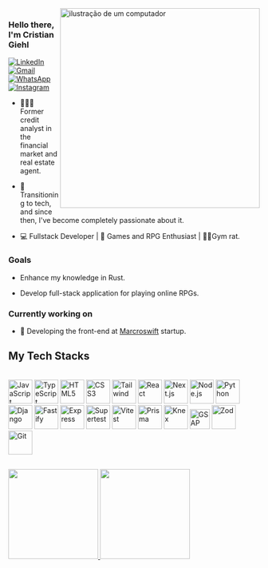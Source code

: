 <img src="https://raw.githubusercontent.com/MicaelliMedeiros/micaellimedeiros/master/image/computer-illustration.png" alt="ilustração de um computador" min-width="400px" max-width="400px" width="400px" align="right">

<h3>Hello there, I'm Cristian Giehl</h3>

<div>
  <a href="https://www.linkedin.com/in/cristian-giehl-5b3539b4/" title="LinkedIn" target="_blank">
    <img src="https://img.shields.io/badge/LinkedIn-0077B5?style=for-the-badge&logo=linkedin&logoColor=white&link=https://www.linkedin.com/in/cristian-giehl-5b3539b4/" alt="LinkedIn" />
  </a>  
  
  <a href="mailto:cristiangiehl@gmail.com" title="Gmail">
    <img src="https://img.shields.io/badge/Gmail-D14836?style=for-the-badge&logo=gmail&logoColor=white&link=mailto:cristiangiehl@gmail.com" alt="Gmail"/>
  </a>
  
  <a href="https://wa.me/5547991115903" title="WhatsApp" target="_blank">
    <img src="https://img.shields.io/badge/WhatsApp-25D366?style=for-the-badge&logo=whatsapp&logoColor=white&link=https://wa.me/5547991115903" alt="WhatsApp" />
  </a>
  
  <a href="https://www.instagram.com/cristian.giehl/" title="Instagram" target="_blank">
    <img src="https://img.shields.io/badge/Instagram-E4405F?style=for-the-badge&logo=instagram&logoColor=white&link=https://www.instagram.com/cristian.giehl/" alt="Instagram" />
  </a>
</div>

<ul>
  <li>
    <p align="left"> 
      👨🏻‍💼 Former credit analyst in the financial market and real estate agent.
    </p>
  </li>
  <li>
    <p align="left"> 
      🤖 Transitioning to tech, and since then, I've become completely passionate about it.
    </p>
  </li>
    <li>
    <p align="left"> 
      💻 Fullstack Developer | 🎲 Games and RPG Enthusiast | 🏋🏻Gym rat.
    </p>
  </li>  
</ul>

<h3>Goals</h3>
<ul>
  <li>
    <p>
      Enhance my knowledge in Rust.
    </p>
  </li>
  
  <li>
    <p>
      Develop full-stack application for playing online RPGs. 
    </p>
  </li>
</ul>

<div>
  <h3>Currently working on</h3>
  <ul>
    <li>
      <p>
        🌱 Developing the front-end at <a href="https://www.linkedin.com/company/macroswift/about/" title="MacroSwift linkedin" target="_blank">Marcroswift</a>  startup.
      </p>
    </li>
  </ul>
</div>



## My Tech Stacks
<br>
<div>
  <img src="https://img.icons8.com/?size=48&id=108784&format=png&color=000000" alt="JavaScript" width="48"/>
  <img src="https://img.icons8.com/color/48/000000/typescript.png" alt="TypeScript" width="48"/>
  <img src="https://img.icons8.com/color/48/000000/html-5.png" alt="HTML5" width="48"/>
  <img src="https://img.icons8.com/color/48/000000/css3.png" alt="CSS3" width="48"/>
  <img src="https://img.icons8.com/?size=48&id=x7XMNGh2vdqA&format=png&color=000000" alt="Tailwind" width="48"/>
  <img src="https://img.icons8.com/?size=48&id=NfbyHexzVEDk&format=png&color=000000" alt="React" width="48"/>
  <img src="https://img.icons8.com/color/48/ffffff/nextjs.png" alt="Next.js" width="48" />
  
  <img src="https://img.icons8.com/color/48/000000/nodejs.png" alt="Node.js" width="48"/>
  
  <img src="https://img.icons8.com/color/48/000000/python.png" alt="Python" width="48"/>
  <img src="https://img.icons8.com/color/48/000000/django.png" alt="Django" width="48"/>
  
  <img src="https://cdn.jsdelivr.net/gh/devicons/devicon@latest/icons/fastify/fastify-original.svg" alt="Fastify" width="48"/>
  <img src="https://img.icons8.com/color/50/000000/express-js.png" alt="Express" width="48"/>
  
  <img src="https://img.icons8.com/color/50/000000/test-tube.png" alt="Supertest" width="48"/>
  <img src="https://vitest.dev/logo-shadow.svg" alt="Vitest" width="48"/>
  
  <img src="https://img.icons8.com/?size=48&id=zJh5Gyrd6ZKu&format=png&color=000000" alt="Prisma" width="48"/>
  <img src="https://icon.icepanel.io/Technology/svg/Knex.js.svg" alt="Knex" width="48"/>
  
  <img src="https://cdn.worldvectorlogo.com/logos/gsap-greensock.svg" alt="GSAP" width="40"/>
  <img src="https://zod.dev/logo.svg" alt="Zod" width="48"/>
  
  <img src="https://img.icons8.com/color/48/000000/git.png" alt="Git" width="48"/>
</div>

##

<div style="display: flex; align-items: center;">
  <a href="https://github.com/cristiangiehl1">
  <img height="180em" src="https://github-readme-stats.vercel.app/api/top-langs/?username=cristiangiehl1&layout=compact&langs_count=7&theme=dracula"/>
<img height="180em" src="https://github-readme-stats.vercel.app/api?username=cristiangiehl1&show_icons=true&theme=dracula&include_all_commits=true&count_private=true"/>
</div>
